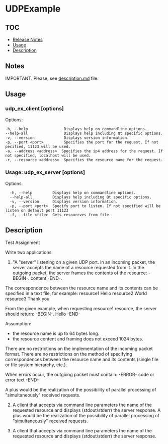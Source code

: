 # UDPExample

## TOC

* [Release Notes](#Notes)
* [Usage](#Usage)
* [Description](#Description)

## Notes

IMPORTANT. Please, see [description.md](https://github.com/AlexSP0-1/UDPExample/blob/main/description.md) file.

## Usage

### udp_ex_client [options]

Options:

  ```
  -h, --help                Displays help on commandline options.
  --help-all                Displays help including Qt specific options.
  -v, --version             Displays version information.
  -p, --port <port>         Specifies the port for the request. If not pecified, 11123 will be used.
  -a, --address <address>  Specifies the ip4 address for the request. If not specified, localhost will be used.
  -r, --resource <address>  Specifies the resource name for the request.
  ```

### Usage: udp_ex_server [options]

Options:
```
  -h, --help         Displays help on commandline options.
  --help-all         Displays help including Qt specific options.
  -v, --version      Displays version information.
  -p, --port <port>  Specify port to listen. If not specified will be listen on default port 11123
  -f, --file <file>  Gets resourcves from file.
```

## Description

Test Assignment

Write two applications:
1. "A "server" listening on a given UDP port.
In an incoming packet, the server accepts the name of a resource requested from it.
In the outgoing packet, the server frames the contents of the resource:
-BEGIN-.
content
-END-.

The correspondence between the resource name and its contents can be specified in a text file, for example:
resource1 Hello
 resource2 World
 resource3 Thank you

From the given example, when requesting resource1 resource, the server should return:
-BEGIN-.
Hello
 -END-

Assumption:
- the resource name is up to 64 bytes long.
- the resource content and framing does not exceed 1024 bytes.

There are no restrictions on the implementation of the incoming packet format.
There are no restrictions on the method of specifying correspondences between the resource name and its contents (single file or file system hierarchy, etc.).

When errors occur, the outgoing packet must contain:
-ERROR-
code or error text
-END-

A plus would be the realization of the possibility of parallel processing of "simultaneously" received requests.

2. A client that accepts via command line parameters the name of the requested resource and displays (stdout/stderr) the server response.
A plus would be the realization of the possibility of parallel processing of "simultaneously" received requests.

2. A client that accepts via command line parameters the name of the requested resource and displays (stdout/stderr) the server response.
